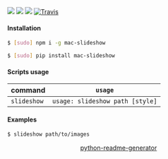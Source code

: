 <!--
https://pypi.org/project/readme-generator/
https://pypi.org/project/python-readme-generator/
-->

[![](https://img.shields.io/badge/OS-macOS-blue.svg?longCache=True)]()
[![](https://img.shields.io/pypi/v/mac-slideshow.svg?maxAge=3600)](https://pypi.org/project/mac-slideshow/)
[![](https://img.shields.io/npm/v/mac-slideshow.svg?maxAge=3600)](https://www.npmjs.com/package/mac-slideshow)
[![Travis](https://api.travis-ci.org/looking-for-a-job/mac-slideshow.svg?branch=master)](https://travis-ci.org/looking-for-a-job/mac-slideshow/)

#### Installation
```bash
$ [sudo] npm i -g mac-slideshow
```
```bash
$ [sudo] pip install mac-slideshow
```

#### Scripts usage
command|`usage`
-|-
`slideshow` |`usage: slideshow path [style]`

#### Examples
```bash
$ slideshow path/to/images
```

<p align="center">
    <a href="https://pypi.org/project/python-readme-generator/">python-readme-generator</a>
</p>